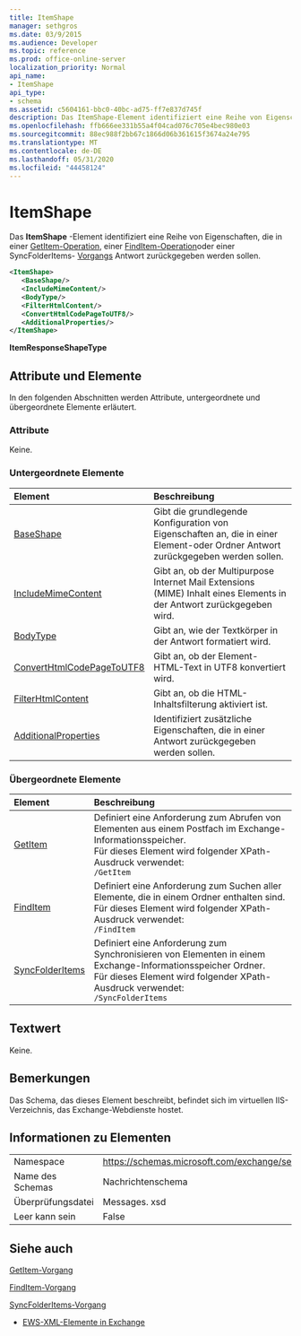 ```yaml
---
title: ItemShape
manager: sethgros
ms.date: 03/9/2015
ms.audience: Developer
ms.topic: reference
ms.prod: office-online-server
localization_priority: Normal
api_name:
- ItemShape
api_type:
- schema
ms.assetid: c5604161-bbc0-40bc-ad75-ff7e837d745f
description: Das ItemShape-Element identifiziert eine Reihe von Eigenschaften, die in einer GetItem-Operation, einer FindItem-Operation oder einer SyncFolderItems-Vorgangs Antwort zurückgegeben werden sollen.
ms.openlocfilehash: ffb666ee331b55a4f04cad076c705e4bec980e03
ms.sourcegitcommit: 88ec988f2bb67c1866d06b361615f3674a24e795
ms.translationtype: MT
ms.contentlocale: de-DE
ms.lasthandoff: 05/31/2020
ms.locfileid: "44458124"
---
```

# <a name="itemshape"></a>ItemShape

Das **ItemShape** -Element identifiziert eine Reihe von Eigenschaften, die in einer [GetItem-Operation](getitem-operation.md), einer [FindItem-Operation](finditem-operation.md)oder einer SyncFolderItems- [Vorgangs](syncfolderitems-operation.md) Antwort zurückgegeben werden sollen. 
  
```XML
<ItemShape>
   <BaseShape/>
   <IncludeMimeContent/>
   <BodyType/>
   <FilterHtmlContent/>
   <ConvertHtmlCodePageToUTF8/>
   <AdditionalProperties/>
</ItemShape>
```

 **ItemResponseShapeType**
## <a name="attributes-and-elements"></a>Attribute und Elemente

In den folgenden Abschnitten werden Attribute, untergeordnete und übergeordnete Elemente erläutert.
  
### <a name="attributes"></a>Attribute

Keine.
  
### <a name="child-elements"></a>Untergeordnete Elemente

|**Element**|**Beschreibung**|
|:-----|:-----|
|[BaseShape](baseshape.md) <br/> |Gibt die grundlegende Konfiguration von Eigenschaften an, die in einer Element-oder Ordner Antwort zurückgegeben werden sollen.  <br/> |
|[IncludeMimeContent](includemimecontent.md) <br/> |Gibt an, ob der Multipurpose Internet Mail Extensions (MIME) Inhalt eines Elements in der Antwort zurückgegeben wird.  <br/> |
|[BodyType](bodytype.md) <br/> |Gibt an, wie der Textkörper in der Antwort formatiert wird.  <br/> |
|[ConvertHtmlCodePageToUTF8](converthtmlcodepagetoutf8.md) <br/> |Gibt an, ob der Element-HTML-Text in UTF8 konvertiert wird.  <br/> |
|[FilterHtmlContent](filterhtmlcontent.md) <br/> |Gibt an, ob die HTML-Inhaltsfilterung aktiviert ist.  <br/> |
|[AdditionalProperties](additionalproperties.md) <br/> |Identifiziert zusätzliche Eigenschaften, die in einer Antwort zurückgegeben werden sollen.  <br/> |
   
### <a name="parent-elements"></a>Übergeordnete Elemente

|**Element**|**Beschreibung**|
|:-----|:-----|
|[GetItem](getitem.md) <br/> |Definiert eine Anforderung zum Abrufen von Elementen aus einem Postfach im Exchange-Informationsspeicher.  <br/> Für dieses Element wird folgender XPath-Ausdruck verwendet:   <br/>  `/GetItem` <br/> |
|[FindItem](finditem.md) <br/> |Definiert eine Anforderung zum Suchen aller Elemente, die in einem Ordner enthalten sind.  <br/> Für dieses Element wird folgender XPath-Ausdruck verwendet:   <br/>  `/FindItem` <br/> |
|[SyncFolderItems](syncfolderitems.md) <br/> |Definiert eine Anforderung zum Synchronisieren von Elementen in einem Exchange-Informationsspeicher Ordner.  <br/> Für dieses Element wird folgender XPath-Ausdruck verwendet:   <br/>  `/SyncFolderItems` <br/> |
   
## <a name="text-value"></a>Textwert

Keine.
  
## <a name="remarks"></a>Bemerkungen

Das Schema, das dieses Element beschreibt, befindet sich im virtuellen IIS-Verzeichnis, das Exchange-Webdienste hostet.
  
## <a name="element-information"></a>Informationen zu Elementen

|||
|:-----|:-----|
|Namespace  <br/> |https://schemas.microsoft.com/exchange/services/2006/messages  <br/> |
|Name des Schemas  <br/> |Nachrichtenschema  <br/> |
|Überprüfungsdatei  <br/> |Messages. xsd  <br/> |
|Leer kann sein  <br/> |False  <br/> |
   
## <a name="see-also"></a>Siehe auch



[GetItem-Vorgang](getitem-operation.md)
  
[FindItem-Vorgang](finditem-operation.md)
  
[SyncFolderItems-Vorgang](syncfolderitems-operation.md)


- [EWS-XML-Elemente in Exchange](ews-xml-elements-in-exchange.md)

